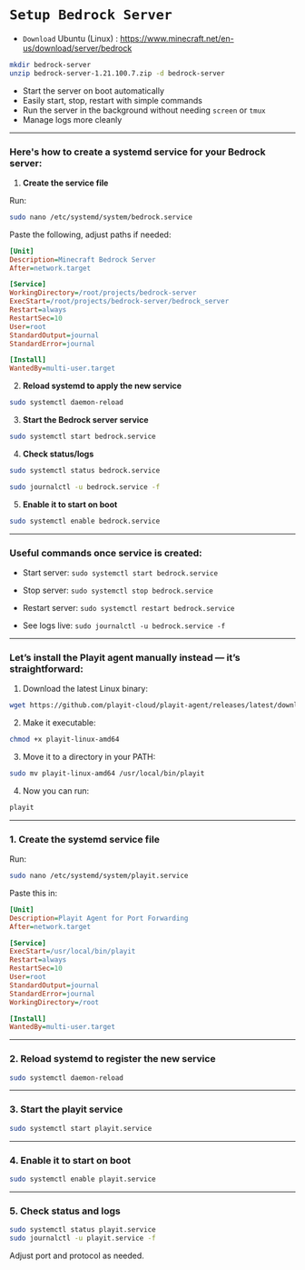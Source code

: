 # `Setup Bedrock Server`

- `Download` Ubuntu (Linux) : https://www.minecraft.net/en-us/download/server/bedrock

```bash
mkdir bedrock-server
unzip bedrock-server-1.21.100.7.zip -d bedrock-server
```

* Start the server on boot automatically
* Easily start, stop, restart with simple commands
* Run the server in the background without needing `screen` or `tmux`
* Manage logs more cleanly

---

### Here's how to create a systemd service for your Bedrock server:

1. **Create the service file**

Run:

```bash
sudo nano /etc/systemd/system/bedrock.service
```

Paste the following, adjust paths if needed:

```ini
[Unit]
Description=Minecraft Bedrock Server
After=network.target

[Service]
WorkingDirectory=/root/projects/bedrock-server
ExecStart=/root/projects/bedrock-server/bedrock_server
Restart=always
RestartSec=10
User=root
StandardOutput=journal
StandardError=journal

[Install]
WantedBy=multi-user.target
```

2. **Reload systemd to apply the new service**

```bash
sudo systemctl daemon-reload
```

3. **Start the Bedrock server service**

```bash
sudo systemctl start bedrock.service
```

4. **Check status/logs**

```bash
sudo systemctl status bedrock.service
```

```bash
sudo journalctl -u bedrock.service -f
```

5. **Enable it to start on boot**

```bash
sudo systemctl enable bedrock.service
```

---

### Useful commands once service is created:

* Start server:
  `sudo systemctl start bedrock.service`

* Stop server:
  `sudo systemctl stop bedrock.service`

* Restart server:
  `sudo systemctl restart bedrock.service`

* See logs live:
  `sudo journalctl -u bedrock.service -f`

---

### Let’s install the Playit agent manually instead — it’s straightforward:

1. Download the latest Linux binary:

```bash
wget https://github.com/playit-cloud/playit-agent/releases/latest/download/playit-linux-amd64
```

2. Make it executable:

```bash
chmod +x playit-linux-amd64
```

3. Move it to a directory in your PATH:

```bash
sudo mv playit-linux-amd64 /usr/local/bin/playit
```

4. Now you can run:

```bash
playit
```

---

### 1. Create the systemd service file

Run:

```bash
sudo nano /etc/systemd/system/playit.service
```

Paste this in:

```ini
[Unit]
Description=Playit Agent for Port Forwarding
After=network.target

[Service]
ExecStart=/usr/local/bin/playit
Restart=always
RestartSec=10
User=root
StandardOutput=journal
StandardError=journal
WorkingDirectory=/root

[Install]
WantedBy=multi-user.target
```

---

### 2. Reload systemd to register the new service

```bash
sudo systemctl daemon-reload
```

---

### 3. Start the playit service

```bash
sudo systemctl start playit.service
```

---

### 4. Enable it to start on boot

```bash
sudo systemctl enable playit.service
```

---

### 5. Check status and logs

```bash
sudo systemctl status playit.service
sudo journalctl -u playit.service -f
```

Adjust port and protocol as needed.
